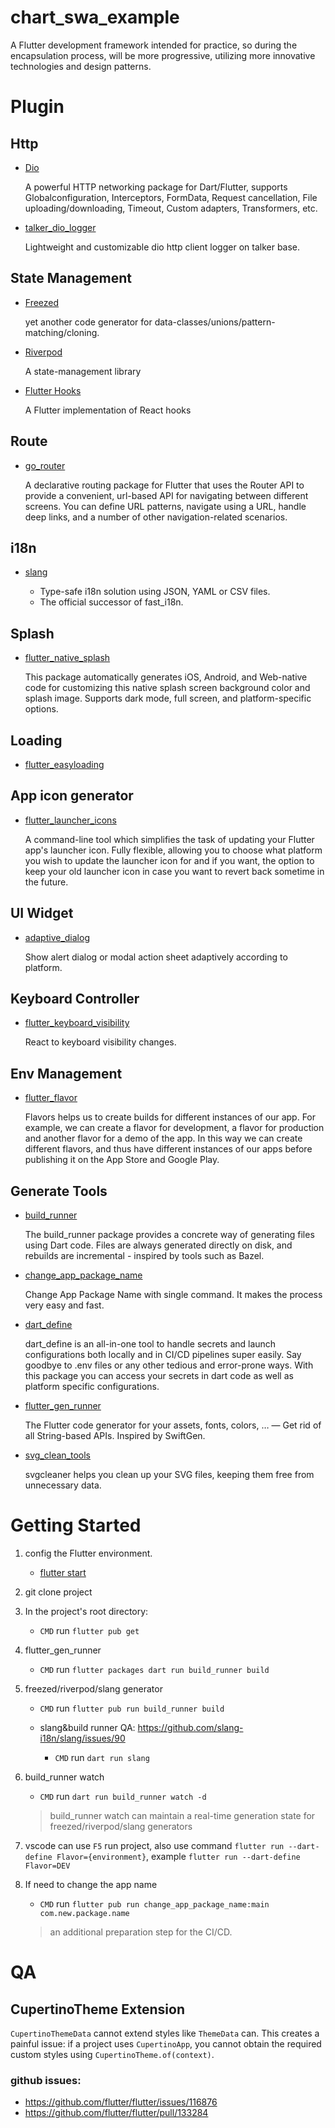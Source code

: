 # chart_swa_example

  A Flutter development framework intended for practice, so during the encapsulation process, will be more progressive, utilizing more innovative technologies and design patterns.

# Plugin

## Http
- [Dio](<https://pub.dev/packages/dio>)

    A powerful HTTP networking package for Dart/Flutter, supports Globalconfiguration, Interceptors, FormData, Request cancellation, File uploading/downloading, Timeout, Custom adapters, Transformers, etc.

- [talker_dio_logger](https://pub.dev/packages/talker_dio_logger)

  Lightweight and customizable dio http client logger on talker base.

## State Management
- [Freezed](https://pub.dev/packages/freezed)

  yet another code generator for data-classes/unions/pattern-matching/cloning.

- [Riverpod](https://pub.dev/packages/riverpod)

  A state-management library

- [Flutter Hooks](https://pub.dev/packages/flutter_hooks)

  A Flutter implementation of React hooks

## Route
- [go_router](https://pub.dev/packages/go_router)

  A declarative routing package for Flutter that uses the Router API to provide a convenient, url-based API for navigating between different screens. You can define URL patterns, navigate using a URL, handle deep links, and a number of other navigation-related scenarios.

## i18n
- [slang](https://pub.dev/packages/slang)

  * Type-safe i18n solution using JSON, YAML or CSV files.
  * The official successor of fast_i18n.

## Splash
- [flutter_native_splash](https://pub.dev/packages/flutter_native_splash)

  This package automatically generates iOS, Android, and Web-native code for customizing this native splash screen background color and splash image. Supports dark mode, full screen, and platform-specific options.

## Loading
- [flutter_easyloading](https://pub.dev/packages/flutter_easyloading)

## App icon generator
- [flutter_launcher_icons](https://pub.dev/packages/flutter_launcher_icons)

  A command-line tool which simplifies the task of updating your Flutter app's launcher icon. Fully flexible, allowing you to choose what platform you wish to update the launcher icon for and if you want, the option to keep your old launcher icon in case you want to revert back sometime in the future.

## UI Widget
- [adaptive_dialog](https://pub.dev/packages/adaptive_dialog)

  Show alert dialog or modal action sheet adaptively according to platform.

## Keyboard Controller
- [flutter_keyboard_visibility](https://pub.dev/packages/flutter_keyboard_visibility)

  React to keyboard visibility changes.
## Env Management
- [flutter_flavor](https://pub.dev/packages/flutter_flavor)

  Flavors helps us to create builds for different instances of our app. For example, we can create a flavor for development, a flavor for production and another flavor for a demo of the app. In this way we can create different flavors, and thus have different instances of our apps before publishing it on the App Store and Google Play.

## Generate Tools
- [build_runner](https://pub.dev/packages/build_runner)

  The build_runner package provides a concrete way of generating files using Dart code. Files are always generated directly on disk, and rebuilds are incremental - inspired by tools such as Bazel.

- [change_app_package_name](https://pub.dev/packages/change_app_package_name)

  Change App Package Name with single command. It makes the process very easy and fast.

- [dart_define](https://pub.dev/packages/dart_define)

  dart_define is an all-in-one tool to handle secrets and launch configurations both locally and in CI/CD pipelines super easily. Say goodbye to .env files or any other tedious and error-prone ways. With this package you can access your secrets in dart code as well as platform specific configurations.

- [flutter_gen_runner](https://pub.dev/packages/flutter_gen_runner)

  The Flutter code generator for your assets, fonts, colors, … — Get rid of all String-based APIs.
  Inspired by SwiftGen.

- [svg_clean_tools](https://github.com/RazrFalcon/svgcleaner)

  svgcleaner helps you clean up your SVG files, keeping them free from unnecessary data.

# Getting Started

1. config the Flutter environment.
    * [flutter start](https://docs.flutter.dev/get-started/install)
2. git clone project
3. In the project's root directory:
    * `CMD` run `flutter pub get`
4. flutter_gen_runner
    * `CMD` run `flutter packages dart run build_runner build`
5. freezed/riverpod/slang generator
    * `CMD` run `flutter pub run build_runner build`

    * slang&build runner QA: https://github.com/slang-i18n/slang/issues/90
      * `CMD` run `dart run slang`

6. build_runner watch
    * `CMD` run `dart run build_runner watch -d`
    > build_runner watch can maintain a real-time generation state for freezed/riverpod/slang generators
7. vscode can use `F5` run project,
also use command `flutter run --dart-define Flavor={environment}`,
example `flutter run --dart-define Flavor=DEV`

8. If need to change the app name
    * `CMD` run `flutter pub run change_app_package_name:main com.new.package.name`
    > an additional preparation step for the CI/CD.

# QA

## CupertinoTheme Extension

`CupertinoThemeData` cannot extend styles like `ThemeData` can. This creates a painful issue: if a project uses `CupertinoApp`, you cannot obtain the required custom styles using `CupertinoTheme.of(context)`.

### github issues:

* https://github.com/flutter/flutter/issues/116876
* https://github.com/flutter/flutter/pull/133284
